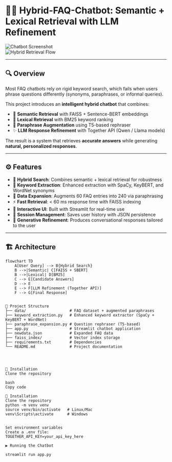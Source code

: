 # 🤖💬 Hybrid-FAQ-Chatbot: Semantic + Lexical Retrieval with LLM Refinement  

![Chatbot Screenshot](static/images/interface.png)  
![Hybrid Retrieval Flow](static/images/architecture.png)  

---

## 🔍 Overview  
Most FAQ chatbots rely on rigid keyword search, which fails when users phrase questions differently (synonyms, paraphrases, or informal queries).  

This project introduces an **intelligent hybrid chatbot** that combines:  
- 🧠 **Semantic Retrieval** with FAISS + Sentence-BERT embeddings  
- 🔑 **Lexical Retrieval** with BM25 keyword ranking  
- 🔄 **Paraphrase Augmentation** using T5-based rephraser  
- ✨ **LLM Response Refinement** with Together API (Qwen / Llama models)  

The result is a system that retrieves **accurate answers** while generating **natural, personalized responses**.  

---

## ⚙️ Features  
- 📌 **Hybrid Search**: Combines semantic + lexical retrieval for robustness  
- 📝 **Keyword Extraction**: Enhanced extraction with SpaCy, KeyBERT, and WordNet synonyms  
- 🔄 **Data Expansion**: Augments 60 FAQ entries into 240 via paraphrasing  
- ⚡ **Fast Retrieval**: < 60 ms response time with FAISS indexing  
- 🎨 **Interactive UI**: Built with Streamlit for real-time use  
- 💾 **Session Management**: Saves user history with JSON persistence  
- 🤝 **Generative Refinement**: Produces conversational responses tailored to the user  

---

## 🏗️ Architecture  
```mermaid
flowchart TD
    A[User Query] --> B{Hybrid Search}
    B -->|Semantic| C[FAISS + SBERT]
    B -->|Lexical| D[BM25]
    C --> E[Candidate Answers]
    D --> E
    E --> F[LLM Refinement (Together API)]
    F --> G[Final Response]


📂 Project Structure
├── data/                   # FAQ dataset + augmented paraphrases  
├── keyword_extraction.py   # Enhanced keyword extractor (SpaCy + KeyBERT + WordNet)  
├── paraphrase_expansion.py # Question rephraser (T5-based)  
├── app.py                  # Streamlit chatbot application  
├── newdata.json            # Expanded FAQ data  
├── faiss_index/            # Vector index storage  
├── requirements.txt        # Dependencies  
└── README.md               # Project documentation  




🚀 Installation
Clone the repository

bash
Copy code

🚀 Installation
Clone the repository
python -m venv venv
source venv/bin/activate   # Linux/Mac
venv\Scripts\activate      # Windows


Set environment variables
Create a .env file:
TOGETHER_API_KEY=your_api_key_here

▶️ Running the Chatbot

streamlit run app.py

